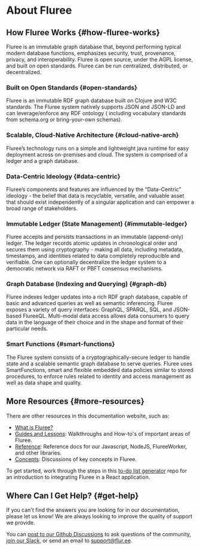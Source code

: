 # About Fluree

## How Fluree Works {#how-fluree-works}

Fluree is an immutable graph database that, beyond performing typical modern database functions, emphasizes security, trust, provenance, privacy, and interoperability. Fluree is open source, under the AGPL license, and built on open standards. Fluree can be run centralized, distributed, or decentralized.

### Built on Open Standards {#open-standards}

Fluree is an immutable RDF graph database built on Clojure and W3C standards. The Fluree system natively supports JSON and JSON-LD and can leverage/enforce any RDF ontology ( including vocabulary standards from schema.org or bring-your-own schemas).

### Scalable, Cloud-Native Architecture {#cloud-native-arch}

Fluree’s technology runs on a simple and lightweight java runtime for easy deployment across on-premises and cloud. The system is comprised of a ledger and a graph database.

### Data-Centric Ideology {#data-centric}

Fluree’s components and features are influenced by the “Data-Centric” ideology - the belief that data is recyclable, versatile, and valuable asset that should exist independently of a singular application and can empower a broad range of stakeholders.

### Immutable Ledger (State Management) {#immutable-ledger}

Fluree accepts and persists transactions in an immutable (append-only) ledger. The ledger records atomic updates in chronological order and secures them using cryptography - making all data, including metadata, timestamps, and identities related to data completely reproducible and verifiable. One can optionally decentralize the ledger system to a democratic network via RAFT or PBFT consensus mechanisms.

### Graph Database (Indexing and Querying) {#graph-db}

Fluree indexes ledger updates into a rich RDF graph database, capable of basic and advanced queries as well as semantic inferencing. Fluree exposes a variety of query interfaces: GraphQL, SPARQL, SQL, and JSON-based FlureeQL. Multi-modal data access allows data consumers to query data in the language of their choice and in the shape and format of their particular needs.

### Smart Functions {#smart-functions}

The Fluree system consists of a cryptographically-secure ledger to handle state and a scalable semantic graph database to serve queries. Fluree uses SmartFunctions, smart and flexible embedded data policies similar to stored procedures, to enforce rules related to identity and access management as well as data shape and quality.

## More Resources {#more-resources}

There are other resources in this documentation website, such as:

- [What is Fluree?](/concepts/what-is-fluree.md)
- [Guides and Lessons](/guides/guides.mdx): Walkthroughs and How-to's of important areas of Fluree.
- [Reference](/reference/reference.mdx): Reference docs for our Javascript, NodeJS, FlureeWorker, and
  other libraries.
- [Concepts](/concepts/concepts.mdx): Discussions of key concepts in Fluree.

To get started, work through the steps in this [to-do list generator](https://github.com/fluree/to-do-lists-generator)
repo for an introduction to integrating Fluree in a React application.

## Where Can I Get Help? {#get-help}

If you can't find the answers you are looking for in our documentation, please
let us know! We are always looking to improve the quality of support we provide.

You can [post to our Github Discussions](https://github.com/fluree/db/discussions) to ask questions
of the community, [join our Slack](https://launchpass.com/flureedb), or send an email to
[support@flur.ee](mailto:support@flur.ee).
